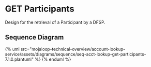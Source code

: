 # GET Participants

Design for the retrieval of a Participant by a DFSP.

## Sequence Diagram

{% uml src="mojaloop-technical-overview/account-lookup-service/assets/diagrams/sequence/seq-acct-lookup-get-participants-7.1.0.plantuml" %}
{% enduml %}
